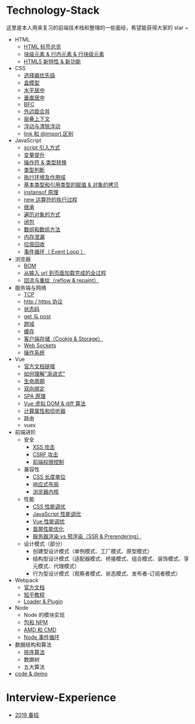 # Technology-Stack
这里是本人用来复习的前端技术栈和整理的一些面经，希望能获得大家的 star ~
* HTML
  - [HTML 标签总览](http://www.w3school.com.cn/tags/index.asp)
  - [块级元素 & 行内元素 & 行块级元素](https://github.com/TanYJie/Technology-Stack-Interview-Experience/blob/master/HTML/块级元素&行内元素&行块级元素.md)
  - [HTML5 新特性 & 新功能](https://github.com/TanYJie/Technology-Stack-Interview-Experience/blob/master/HTML/HTML5新特性.md)
* CSS
  - [选择器优先级](https://github.com/TanYJie/Technology-Stack/blob/master/CSS/CSS选择器.md)
  - [盒模型](https://github.com/TanYJie/Technology-Stack/blob/master/CSS/盒模型.md)
  - [水平居中](https://github.com/TanYJie/Technology-Stack/blob/master/CSS/水平居中.md)
  - [垂直居中](https://github.com/TanYJie/Technology-Stack/blob/master/CSS/垂直居中.md)
  - [BFC](https://github.com/TanYJie/Technology-Stack/blob/master/CSS/BFC.md)
  - [外边距合并](https://github.com/TanYJie/Technology-Stack/blob/master/CSS/外边距合并.md)
  - [层叠上下文](https://github.com/TanYJie/Technology-Stack/blob/master/CSS/层叠上下文.md)
  - [浮动与清除浮动](https://blog.csdn.net/belen_xue/article/details/54606895?utm_source=tuicool&utm_medium=referral)
  - [link 和 @import 区别](https://github.com/TanYJie/Technology-Stack/blob/master/CSS/link和@import区别.md)
* JavaScript
  - [script 引入方式](https://github.com/TanYJie/Technology-Stack/blob/master/JavaScript/script引入方式.md)
  - [变量提升](https://github.com/TanYJie/Technology-Stack/blob/master/JavaScript/变量提升.md)
  - [操作符 & 类型转换](https://github.com/TanYJie/Technology-Stack/blob/master/JavaScript/操作符&类型转换.md)
  - [类型判断](https://github.com/TanYJie/Technology-Stack/blob/master/JavaScript/类型判断.md)
  - [执行环境及作用域](https://github.com/TanYJie/Technology-Stack/blob/master/JavaScript/执行环境及作用域.md)
  - [基本类型和引用类型的赋值 & 对象的拷贝](https://github.com/TanYJie/Technology-Stack-Interview-Experience/blob/master/JavaScript/基本类型和引用类型的赋值&对象的拷贝.md)
  - [instansof 原理](https://github.com/TanYJie/Technology-Stack/blob/master/JavaScript/instanceof原理.md)
  - [new 运算符的执行过程](https://github.com/TanYJie/Technology-Stack/blob/master/JavaScript/new运算符的执行过程.md)
  - [继承](https://github.com/TanYJie/Technology-Stack/blob/master/JavaScript/继承.md)
  - [遍历对象的方式](https://github.com/TanYJie/Technology-Stack/blob/master/JavaScript/遍历对象.md)
  - [闭包](https://github.com/TanYJie/Technology-Stack/blob/master/JavaScript/闭包.md)
  - [数组和数组方法](https://github.com/TanYJie/Technology-Stack/blob/master/JavaScript/数组和数组方法.md)
  - [内存泄漏](https://github.com/TanYJie/Technology-Stack/blob/master/JavaScript/内存泄漏.md)
  - [垃圾回收](https://github.com/TanYJie/Technology-Stack/blob/master/JavaScript/垃圾回收.md)
  - [事件循环（ Event Loop ）](https://github.com/TanYJie/Technology-Stack/blob/master/JavaScript/事件循环.md)
* 浏览器
  - [BOM](https://github.com/TanYJie/Technology-Stack/blob/master/浏览器/BOM.md)
  - [从输入 url 到页面加载完成的全过程](https://www.cnblogs.com/daijinxue/p/6640153.html)
  - [回流与重绘（reflow & repaint）](https://github.com/TanYJie/Technology-Stack/blob/master/浏览器/回流与重绘.md)
* 服务端与网络
  - [TCP](https://github.com/TanYJie/Technology-Stack/blob/master/服务端与网络/TCP.md)
  - [http / https 协议](https://github.com/TanYJie/Technology-Stack-Interview-Experience/blob/master/服务端与网络/HTTP&HTTPs.md)
  - [状态码](https://github.com/TanYJie/Technology-Stack/blob/master/服务端与网络/状态码.md)
  - [get 与 post](https://github.com/TanYJie/Technology-Stack/blob/master/服务端与网络/get与post.md)
  - [跨域](https://github.com/TanYJie/Technology-Stack/blob/master/服务端与网络/跨域.md)
  - [缓存](https://github.com/TanYJie/Technology-Stack/blob/master/服务端与网络/缓存.md)
  - [客户端存储（Cookie & Storage）](https://github.com/TanYJie/Technology-Stack/blob/master/服务端与网络/客户端存储.md)
  - [Web Sockets](https://github.com/TanYJie/Technology-Stack/blob/master/服务端与网络/websockets.md)
  - [操作系统](https://github.com/TanYJie/Technology-Stack/blob/master/服务端与网络/操作系统.md)
* Vue
  - [官方文档链接](https://cn.vuejs.org/)
  - [如何理解"渐进式"](https://github.com/TanYJie/Technology-Stack-Interview-Experience/blob/master/Vue/Vue渐进式框架的理解.md)
  - [生命周期](https://github.com/TanYJie/Technology-Stack-Interview-Experience/blob/master/Vue/生命周期.md)
  - [双向绑定](https://github.com/TanYJie/Technology-Stack-Interview-Experience/blob/master/Vue/双向绑定.md)
  - [SPA 原理](https://github.com/TanYJie/Technology-Stack-Interview-Experience/blob/master/Vue/SPA.md)
  - [Vue 虚拟 DOM & diff 算法](https://github.com/TanYJie/Technology-Stack/blob/master/Vue/虚拟dom&diff算法.md)
  - [计算属性和侦听器](https://github.com/TanYJie/Technology-Stack/blob/master/Vue/computed&watch.md)
  - 路由
  - vuex
* 前端进阶
  * 安全
    - [XSS 攻击](https://github.com/TanYJie/Technology-Stack/blob/master/前端进阶/安全/XSS攻击.md)
    - [CSRF 攻击](https://github.com/TanYJie/Technology-Stack/blob/master/前端进阶/安全/CSRF攻击.md)
    - [前端权限控制](https://github.com/TanYJie/Technology-Stack/blob/master/前端进阶/安全/权限控制.md)
  * 兼容性
    - [CSS 长度单位](https://github.com/TanYJie/Technology-Stack-Interview-Experience/blob/master/前端进阶/兼容性/CSS长度单位.md)
    - [响应式布局](https://github.com/TanYJie/Technology-Stack-Interview-Experience/blob/master/前端进阶/兼容性/响应式布局.md)
    - [浏览器内核](https://github.com/TanYJie/Technology-Stack-Interview-Experience/blob/master/前端进阶/兼容性/浏览器内核.md)
  * 性能
    - [CSS 性能调优](https://github.com/TanYJie/Technology-Stack/blob/master/前端进阶/前端性能/CSS性能调优.md)
    - [JavaScript 性能调优](https://github.com/TanYJie/Technology-Stack/blob/master/前端进阶/前端性能/JavaScript性能调优.md)
    - [Vue 性能调优](https://github.com/TanYJie/Technology-Stack/blob/master/前端进阶/前端性能/Vue性能调优.md)
    - [首屏性能优化](https://github.com/TanYJie/Technology-Stack/blob/master/前端进阶/前端性能/首屏性能调优.md)
    - [服务器渲染 vs 预渲染（SSR & Prerendering）](https://github.com/TanYJie/Technology-Stack/blob/master/前端进阶/前端性能/SSR&Prerendering.md)
  * 设计模式（部分）
    - 创建型设计模式（单例模式、工厂模式、原型模式）
    - 结构型设计模式（适配器模式、桥接模式、组合模式、装饰模式、享元模式、代理模式）
    - 行为型设计模式（观察者模式、状态模式、发布者-订阅者模式）
* Webpack
  - [官方文档](https://www.webpackjs.com/)
  - [知乎教程](https://zhuanlan.zhihu.com/p/57722935?utm_source=qq&utm_medium=social&utm_oi=910792540654022656)
  - [Loader & Plugin](https://github.com/TanYJie/Technology-Stack-Interview-Experience/blob/master/Webpack/Loader&Plugin.md)
* Node
  - Node 的模块实现
  - [包和 NPM](https://github.com/TanYJie/Technology-Stack/blob/master/Node/包和NPM.md)
  - [AMD 和 CMD](https://github.com/TanYJie/Technology-Stack/blob/master/Node/AMD和CMD.md)
  - [Node 事件循环](https://github.com/TanYJie/Technology-Stack/blob/master/Node/Node事件循环.md)
* 数据结构和算法
  - [排序算法](https://github.com/TanYJie/Technology-Stack/blob/master/数据结构和算法/排序算法.md)
  - 数据树
  - 五大算法
* [code & demo](https://github.com/TanYJie/Technology-Stack-Interview-Experience/tree/master/code&demo)


# Interview-Experience
* [2019 春招](https://github.com/TanYJie/Technology-Stack/blob/master/面经/春招.md)

  
